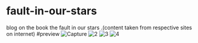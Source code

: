 # fault-in-our-stars
blog on the book the fault in our stars .(content taken from respective sites on internet)
#preview
![Capture](https://user-images.githubusercontent.com/113169654/189386500-79f0c975-9290-4079-a791-591fcdff129c.PNG)
![2](https://user-images.githubusercontent.com/113169654/189386972-036c4dc8-8f6d-460c-98c9-24bbe5c36a0b.PNG)
![3](https://user-images.githubusercontent.com/113169654/189387008-6d4b2cfc-e309-478c-a164-6bd02b01deb3.PNG)
![4](https://user-images.githubusercontent.com/113169654/189387018-44e586c4-aa42-4ce0-a63d-b6a9447c8aa4.PNG)
